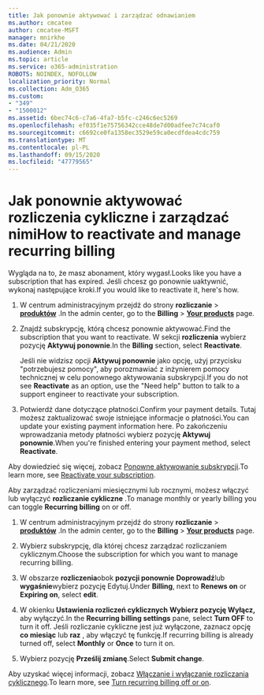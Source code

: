 ```yaml
---
title: Jak ponownie aktywować i zarządzać odnawianiem
ms.author: cmcatee
author: cmcatee-MSFT
manager: mnirkhe
ms.date: 04/21/2020
ms.audience: Admin
ms.topic: article
ms.service: o365-administration
ROBOTS: NOINDEX, NOFOLLOW
localization_priority: Normal
ms.collection: Adm_O365
ms.custom:
- "349"
- "1500012"
ms.assetid: 6bec74c6-c7a6-4fa7-b5fc-c246c6ec5269
ms.openlocfilehash: ef035f1e75756342cce48de7d00adfee7c74caf0
ms.sourcegitcommit: c6692ce0fa1358ec3529e59ca0ecdfdea4cdc759
ms.translationtype: MT
ms.contentlocale: pl-PL
ms.lasthandoff: 09/15/2020
ms.locfileid: "47779565"
---
```

# <a name="how-to-reactivate-and-manage-recurring-billing"></a><span data-ttu-id="301c0-102">Jak ponownie aktywować rozliczenia cykliczne i zarządzać nimi</span><span class="sxs-lookup"><span data-stu-id="301c0-102">How to reactivate and manage recurring billing</span></span>

<span data-ttu-id="301c0-103">Wygląda na to, że masz abonament, który wygasł.</span><span class="sxs-lookup"><span data-stu-id="301c0-103">Looks like you have a subscription that has expired.</span></span> <span data-ttu-id="301c0-104">Jeśli chcesz go ponownie uaktywnić, wykonaj następujące kroki.</span><span class="sxs-lookup"><span data-stu-id="301c0-104">If you would like to reactivate it, here's how.</span></span>
  
1. <span data-ttu-id="301c0-105">W centrum administracyjnym przejdź do strony **rozliczanie** \> **[produktów](https://go.microsoft.com/fwlink/p/?linkid=842054)** .</span><span class="sxs-lookup"><span data-stu-id="301c0-105">In the admin center, go to the **Billing** \> **[Your products](https://go.microsoft.com/fwlink/p/?linkid=842054)** page.</span></span>

2. <span data-ttu-id="301c0-106">Znajdź subskrypcję, którą chcesz ponownie aktywować.</span><span class="sxs-lookup"><span data-stu-id="301c0-106">Find the subscription that you want to reactivate.</span></span> <span data-ttu-id="301c0-107">W sekcji **rozliczenia** wybierz pozycję  **Aktywuj ponownie**.</span><span class="sxs-lookup"><span data-stu-id="301c0-107">In the **Billing** section, select  **Reactivate**.</span></span>

    <span data-ttu-id="301c0-108">Jeśli nie widzisz opcji **Aktywuj ponownie** jako opcję, użyj przycisku "potrzebujesz pomocy", aby porozmawiać z inżynierem pomocy technicznej w celu ponownego aktywowania subskrypcji.</span><span class="sxs-lookup"><span data-stu-id="301c0-108">If you do not see **Reactivate** as an option, use the "Need help" button to talk to a support engineer to reactivate your subscription.</span></span>

3. <span data-ttu-id="301c0-109">Potwierdź dane dotyczące płatności.</span><span class="sxs-lookup"><span data-stu-id="301c0-109">Confirm your payment details.</span></span> <span data-ttu-id="301c0-110">Tutaj możesz zaktualizować swoje istniejące informacje o płatności.</span><span class="sxs-lookup"><span data-stu-id="301c0-110">You can update your existing payment information here.</span></span> <span data-ttu-id="301c0-111">Po zakończeniu wprowadzania metody płatności wybierz pozycję **Aktywuj ponownie**.</span><span class="sxs-lookup"><span data-stu-id="301c0-111">When you're finished entering your payment method, select **Reactivate**.</span></span>

<span data-ttu-id="301c0-112">Aby dowiedzieć się więcej, zobacz [Ponowne aktywowanie subskrypcji](https://docs.microsoft.com/microsoft-365/commerce/subscriptions-and-billing/reactivate-your-subscription).</span><span class="sxs-lookup"><span data-stu-id="301c0-112">To learn more, see [Reactivate your subscription](https://docs.microsoft.com/microsoft-365/commerce/subscriptions-and-billing/reactivate-your-subscription).</span></span> 

<span data-ttu-id="301c0-113">Aby zarządzać rozliczeniami miesięcznymi lub rocznymi, możesz włączyć lub wyłączyć **rozliczanie cykliczne** .</span><span class="sxs-lookup"><span data-stu-id="301c0-113">To manage monthly or yearly billing you can toggle **Recurring billing** on or off.</span></span>
  
1. <span data-ttu-id="301c0-114">W centrum administracyjnym przejdź do strony **rozliczanie** \> **[produktów](https://go.microsoft.com/fwlink/p/?linkid=842054)** .</span><span class="sxs-lookup"><span data-stu-id="301c0-114">In the admin center, go to the **Billing** \> **[Your products](https://go.microsoft.com/fwlink/p/?linkid=842054)** page.</span></span>

2. <span data-ttu-id="301c0-115">Wybierz subskrypcję, dla której chcesz zarządzać rozliczaniem cyklicznym.</span><span class="sxs-lookup"><span data-stu-id="301c0-115">Choose the subscription for which you want to manage recurring billing.</span></span>

3. <span data-ttu-id="301c0-116">W obszarze **rozliczenia**obok **pozycji ponownie** **Doprowadź**lub **wygaśnie**wybierz pozycję Edytuj.</span><span class="sxs-lookup"><span data-stu-id="301c0-116">Under **Billing**, next to **Renews on** or **Expiring on**, select **edit**.</span></span>

4. <span data-ttu-id="301c0-117">W okienku **Ustawienia rozliczeń cyklicznych** **Wybierz pozycję Wyłącz,** aby wyłączyć.</span><span class="sxs-lookup"><span data-stu-id="301c0-117">In the **Recurring billing settings** pane, select **Turn OFF** to turn it off.</span></span> <span data-ttu-id="301c0-118">Jeśli rozliczanie cykliczne jest już wyłączone, zaznacz opcję **co miesiąc** lub **raz** , aby włączyć tę funkcję.</span><span class="sxs-lookup"><span data-stu-id="301c0-118">If recurring billing is already turned off, select **Monthly** or **Once** to turn it on.</span></span>

5. <span data-ttu-id="301c0-119">Wybierz pozycję **Prześlij zmianę**.</span><span class="sxs-lookup"><span data-stu-id="301c0-119">Select **Submit change**.</span></span>

<span data-ttu-id="301c0-120">Aby uzyskać więcej informacji, zobacz [Włączanie i wyłączanie rozliczania cyklicznego](https://docs.microsoft.com/microsoft-365/commerce/subscriptions/renew-your-subscription#turn-recurring-billing-off-or-on).</span><span class="sxs-lookup"><span data-stu-id="301c0-120">To learn more, see [Turn recurring billing off or on](https://docs.microsoft.com/microsoft-365/commerce/subscriptions/renew-your-subscription#turn-recurring-billing-off-or-on).</span></span>
